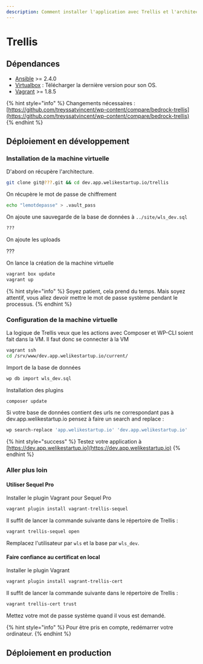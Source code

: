 ```yaml
---
description: Comment installer l'application avec Trellis et l'architecture Bedrock
---
```


# Trellis

## Dépendances

* [Ansible](https://docs.ansible.com/ansible/intro_installation.html#latest-releases-via-pip) &gt;= 2.4.0
* [Virtualbox](https://www.virtualbox.org/wiki/Downloads) : Télécharger la dernière version pour son OS.
* [Vagrant](https://www.vagrantup.com/downloads.html) &gt;= 1.8.5

{% hint style="info" %}
Changements nécessaires : [https://github.com/treyssatvincent/wp-content/compare/bedrock-trellis](https://github.com/treyssatvincent/wp-content/compare/bedrock-trellis)
{% endhint %}

## Déploiement en développement

### Installation de la machine virtuelle

D'abord on récupère l'architecture.

```bash
git clone git@???.git && cd dev.app.welikestartup.io/trellis
```

On récupère le mot de passe de chiffrement

```bash
echo "lemotdepasse" > .vault_pass
```

On ajoute une sauvegarde de la base de données à `../site/wls_dev.sql`

```bash
??? 
```

On ajoute les uploads

???

On lance la création de la machine virtuelle

```bash
vagrant box update
vagrant up
```

{% hint style="info" %}
Soyez patient, cela prend du temps. Mais soyez attentif,  vous allez devoir mettre le mot de passe système pendant le processus.
{% endhint %}

### Configuration de la machine virtuelle

La logique de Trellis veux que les actions avec Composer et WP-CLI soient fait dans la VM. Il faut donc se connecter à la VM

```bash
vagrant ssh
cd /srv/www/dev.app.welikestartup.io/current/
```

Import de la base de données

```bash
wp db import wls_dev.sql
```

Installation des plugins

```bash
composer update
```

Si votre base de données contient des urls ne correspondant pas à dev.app.welikestartup.io pensez à faire un search and replace :

```bash
wp search-replace 'app.welikestartup.io' 'dev.app.welikestartup.io'
```

{% hint style="success" %}
Testez votre application à [https://dev.app.welikestartup.io](https://dev.app.welikestartup.io)
{% endhint %}

### Aller plus loin

#### Utiliser Sequel Pro

Installer le plugin Vagrant pour Sequel Pro

```bash
vagrant plugin install vagrant-trellis-sequel
```

Il suffit de lancer la commande suivante dans le répertoire de Trellis : 

```bash
vagrant trellis-sequel open
```

Remplacez l'utilisateur par `wls` et la base par `wls_dev`.

#### Faire confiance au certificat en local

Installer le plugin Vagrant

```bash
vagrant plugin install vagrant-trellis-cert
```

Il suffit de lancer la commande suivante dans le répertoire de Trellis : 

```bash
vagrant trellis-cert trust
```

 Mettez votre mot de passe système quand il vous est demandé.

{% hint style="info" %}
Pour être pris en compte, redémarrer votre ordinateur.
{% endhint %}

## Déploiement en production



